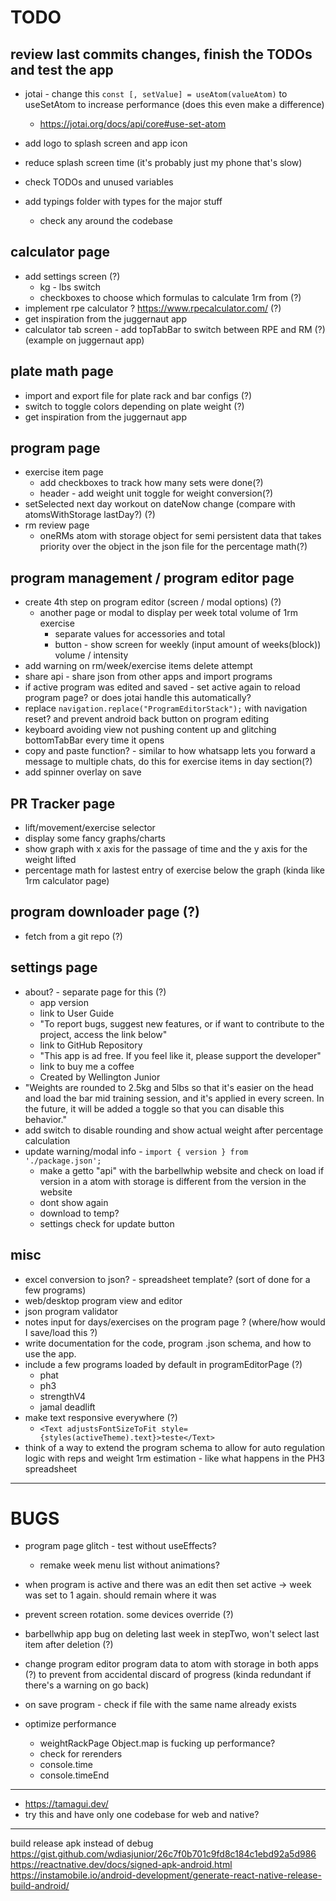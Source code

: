 # TODO
## review last commits changes, finish the TODOs and test the app

- jotai - change this `const [, setValue] = useAtom(valueAtom)` to useSetAtom to increase performance (does this even make a difference)
  - https://jotai.org/docs/api/core#use-set-atom

- add logo to splash screen and app icon
- reduce splash screen time (it's probably just my phone that's slow)
- check TODOs and unused variables
- add typings folder with types for the major stuff
  - check any around the codebase

## calculator page
  - add settings screen (?)
    - kg - lbs switch
    - checkboxes to choose which formulas to calculate 1rm from (?)
  - implement rpe calculator ? https://www.rpecalculator.com/ (?)
  - get inspiration from the juggernaut app
  - calculator tab screen - add topTabBar to switch between RPE and RM (?) (example on juggernaut app)

## plate math page
  - import and export file for plate rack and bar configs (?)
  - switch to toggle colors depending on plate weight (?)
  - get inspiration from the juggernaut app

## program page
  - exercise item page
    - add checkboxes to track how many sets were done(?)
    - header - add weight unit toggle for weight conversion(?)
  - setSelected next day workout on dateNow change (compare with atomsWithStorage lastDay?) (?)
  - rm review page
    - oneRMs atom with storage object for semi persistent data that takes priority over the object in the json file for the percentage math(?)

## program management / program editor page
  - create 4th step on program editor (screen / modal options) (?)
    - another page or modal to display per week total volume of 1rm exercise
      - separate values for accessories and total
      - button - show screen for weekly (input amount of weeks(block)) volume / intensity
  - add warning on rm/week/exercise items delete attempt
  - share api - share json from other apps and import programs
  - if active program was edited and saved - set active again to reload program page? or does jotai handle this automatically?
  - replace `navigation.replace("ProgramEditorStack");` with navigation reset? and prevent android back button on program editing
  - keyboard avoiding view not pushing content up and glitching bottomTabBar every time it opens
  - copy and paste function? - similar to how whatsapp lets you forward a message to multiple chats, do this for exercise items in day section(?)
  - add spinner overlay on save

## PR Tracker page
  - lift/movement/exercise selector
  - display some fancy graphs/charts
  - show graph with x axis for the passage of time and the y axis for the weight lifted
  - percentage math for lastest entry of exercise below the graph (kinda like 1rm calculator page)

## program downloader page (?)
  - fetch from a git repo (?)

## settings page
  - about? - separate page for this (?)
    - app version
    - link to User Guide
    - "To report bugs, suggest new features, or if want to contribute to the project, access the link below"
    - link to GitHub Repository
    - "This app is ad free. If you feel like it, please support the developer"
    - link to buy me a coffee
    - Created by Wellington Junior
  - "Weights are rounded to 2.5kg and 5lbs so that it's easier on the head and load the bar mid training session, and it's applied in every screen. In the future, it will be added a toggle so that you can disable this behavior."
  - add switch to disable rounding and show actual weight after percentage calculation
  - update warning/modal info - `import { version } from './package.json';`
    - make a getto "api" with the barbellwhip website and check on load if version in a atom with storage is different from the version in the website
    - dont show again
    - download to temp?
    - settings check for update button

## misc
  - excel conversion to json? - spreadsheet template? (sort of done for a few programs)
  - web/desktop program view and editor
  - json program validator
  - notes input for days/exercises on the program page ? (where/how would I save/load this ?)
  - write documentation for the code, program .json schema, and how to use the app.
  - include a few programs loaded by default in programEditorPage (?)
    - phat
    - ph3
    - strengthV4
    - jamal deadlift
  - make text responsive everywhere (?)
    - `<Text adjustsFontSizeToFit style={styles(activeTheme).text}>teste</Text>`
  - think of a way to extend the program schema to allow for auto regulation logic with reps and weight 1rm estimation - like what happens in the PH3 spreadsheet

---

# BUGS

- program page glitch - test without useEffects?
  - remake week menu list without animations?

- when program is active and there was an edit then set active -> week was set to 1 again. should remain where it was

- prevent screen rotation. some devices override (?)

- barbellwhip app bug on deleting last week in stepTwo, won't select last item after deletion (?)

- change program editor program data to atom with storage in both apps (?) to prevent from accidental discard of progress (kinda redundant if there's a warning on go back)

- on save program - check if file with the same name already exists

- optimize performance
  - weightRackPage Object.map is fucking up performance?
  - check for rerenders
  - console.time
  - console.timeEnd

---

- https://tamagui.dev/
- try this and have only one codebase for web and native?

---

build release apk instead of debug
https://gist.github.com/wdiasjunior/26c7f0b701c9fd8c184c1ebd92a5d986
https://reactnative.dev/docs/signed-apk-android.html
https://instamobile.io/android-development/generate-react-native-release-build-android/
